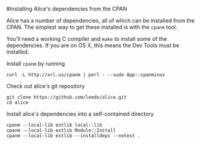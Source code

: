 #Installing Alice's dependencies from the CPAN

Alice has a number of dependencies, all of which can be installed
from the CPAN. The simplest way to get these installed is with the
`cpanm` tool.

You'll need a working C compiler and `make` to install some of the
dependencies. If you are on OS X, this means the Dev Tools must be
installed.

Install `cpanm` by running

    curl -L http://xrl.us/cpanm | perl - --sudo App::cpanminus

Check out alice's git repository

    git clone https://github.com/leedo/alice.git
    cd alice

Install alice's dependencies into a self-contained directory

    cpanm --local-lib extlib local::lib
    cpanm --local-lib extlib Module::Install
    cpanm --local-lib extlib --installdeps --notest .
